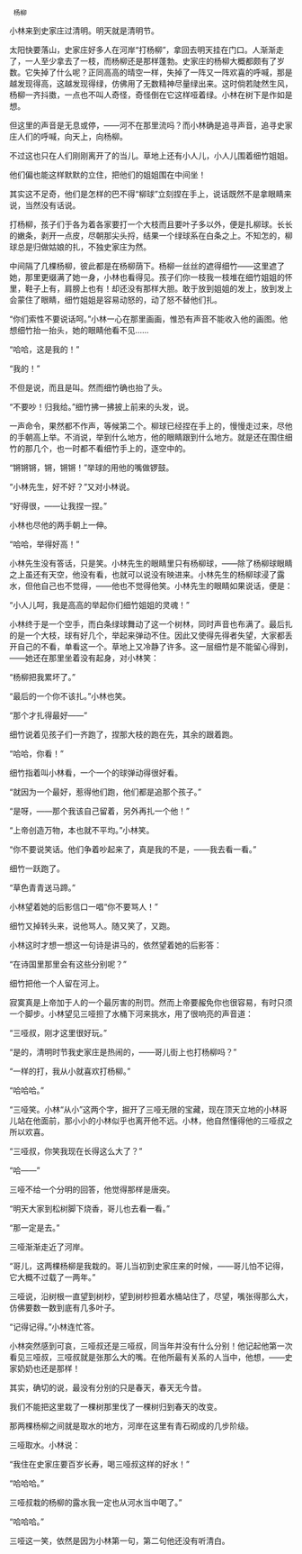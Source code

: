      杨柳 

   小林来到史家庄过清明。明天就是清明节。

   太阳快要落山，史家庄好多人在河岸“打杨柳”，拿回去明天挂在门口。人渐渐走了，一人至少拿去了一枝，而杨柳还是那样蓬勃。史家庄的杨柳大概都颇有了岁数。它失掉了什么呢？正同高高的晴空一样，失掉了一阵又一阵欢喜的呼喊，那是越发现得高，这越发现得绿，仿佛用了无数精神尽量绿出来。这时倘若陡然生风，杨柳一齐抖擞，一点也不叫人奇怪，奇怪倒在它这样哑着绿。小林在树下是作如是想。

   但这里的声音是无息或停，——河不在那里流吗？而小林确是追寻声音，追寻史家庄人们的呼喊，向天上，向杨柳。

   不过这也只在人们刚刚离开了的当儿。草地上还有小人儿，小人儿围着细竹姐姐。

   他们偏也能这样默默的立住，把他们的姐姐围在中间坐！

   其实这不足奇，他们是怎样的巴不得“柳球”立刻捏在手上，说话既然不是拿眼睛来说，当然没有话说。

   打杨柳，孩子们于各为着各家要打一个大枝而且要叶子多以外，便是扎柳球。长长的嫩条，剥开一点皮，尽朝那尖头捋，结果一个绿球系在白条之上。不知怎的，柳球总是归做姑娘的扎，不独史家庄为然。

   中间隔了几棵杨柳，彼此都是在杨柳荫下。杨柳一丝丝的遮得细竹——这里遮了她，那里更缀满了她一身，小林也看得见。孩子们你一枝我一枝堆在细竹姐姐的怀里，鞋子上有，肩膀上也有！却还没有那样大胆。敢于放到姐姐的发上，放到发上会蒙住了眼睛，细竹姐姐是容易动怒的，动了怒不替他们扎。

   “你们索性不要说话呵。”小林一心在那里画画，惟恐有声音不能收入他的画图。他想细竹抬一抬头，她的眼睛他看不见……

   “哈哈，这是我的！”

   “我的！”

   不但是说，而且是叫。然而细竹确也抬了头。

   “不要吵！归我给。”细竹拂一拂披上前来的头发，说。

   一声命令，果然都不作声，等候第二个。柳球已经捏在手上的，慢慢走过来，尽他的手朝高上举。不消说，举到什么地方，他的眼睛跟到什么地方。就是还在围住细竹的那几个，也一时都不看细竹手上的，逐空中的。

   “锵锵锵，锵，锵锵！”举球的用他的嘴做锣鼓。

   “小林先生，好不好？”又对小林说。

   “好得很，——让我捏一捏。”

   小林也尽他的两手朝上一伸。

   “哈哈，举得好高！”

   小林先生没有答话，只是笑。小林先生的眼睛里只有杨柳球，——除了杨柳球眼睛之上虽还有天空，他没有看，也就可以说没有映进来。小林先生的杨柳球浸了露水，但他自己也不觉得，——他也不觉得他笑。小林先生的眼睛如果说话，便是：

   “小人儿呵，我是高高的举起你们细竹姐姐的灵魂！”

   小林终于是一个空手，而白条绿球舞动了这一个树林，同时声音也布满了。最后扎的是一个大枝，球有好几个，举起来弹动不住。因此又使得先得者失望，大家都丢开自己的不看，单看这一个。草地上又冷静了许多。这一层细竹是不能留心得到，——她还在那里坐着没有起身，对小林笑：

   “杨柳把我累坏了。”

   “最后的一个你不该扎。”小林也笑。

   “那个才扎得最好——”

   细竹说着见孩子们一齐跑了，捏那大枝的跑在先，其余的跟着跑。

   “哈哈，你看！”

   细竹指着叫小林看，一个一个的球弹动得很好看。

   “就因为一个最好，惹得他们跑，他们都是追那个孩子。”

   “是呀，——那个我该自己留着，另外再扎一个他！”

   “上帝创造万物，本也就不平均。”小林笑。

   “你不要说笑话。他们争着吵起来了，真是我的不是，——我去看一看。”

   细竹一跃跑了。

   “草色青青送马蹄。”

   小林望着她的后影信口一唱“你不要骂人！”

   细竹又掉转头来，说他骂人。随又笑了，又跑。

   小林这时才想一想这一句诗是讲马的，依然望着她的后影答：

   “在诗国里那里会有这些分别呢？”

   细竹把他一个人留在河上。

   寂寞真是上帝加于人的一个最厉害的刑罚。然而上帝要赧免你也很容易，有时只须一个脚步。小林望见三哑担了水桶下河来挑水，用了很响亮的声音道：

   “三哑叔，刚才这里很好玩。”

   “是的，清明时节我史家庄是热闹的，——哥儿街上也打杨柳吗？”

   “一样的打，我从小就喜欢打杨柳。”

   “哈哈哈。”

   “三哑笑。小林“从小”这两个字，掘开了三哑无限的宝藏，现在顶天立地的小林哥儿站在他面前，那小小的小林似乎也离开他不远。小林，他自然懂得他的三哑叔之所以欢喜。

   “三哑叔，你笑我现在长得这么大了？”

   “哈——”

   三哑不给一个分明的回答，他觉得那样是唐突。

   “明天大家到松树脚下烧香，哥儿也去看一看。”

   “那一定是去。”

   三哑渐渐走近了河岸。

   “哥儿，这两棵杨柳是我栽的。哥儿当初到史家庄来的时候，——哥儿怕不记得，它大概不过载了一两年。”

   三哑说，沿树根一直望到树杪，望到树杪担着水桶站住了，尽望，嘴张得那么大，仿佛要数一数到底有几多叶子。

   “记得记得。”小林连忙答。

   小林突然感到可哀，三哑叔还是三哑叔，同当年并没有什么分别！他记起他第一次看见三哑叔，三哑叔就是张那么大的嘴。在他所最有关系的人当中，他想，——史家奶奶也还是那样！

   其实，确切的说，最没有分别的只是春天，春天无今昔。

   我们不能把这里栽了一棵树那里伐了一棵树归到春天的改变。

   那两棵杨柳之间就是取水的地方，河岸在这里有青石砌成的几步阶级。

   三哑取水。小林说：

   “我住在史家庄要百岁长寿，喝三哑叔这样的好水！”

   “哈哈哈。”

   三哑叔栽的杨柳的露水我一定也从河水当中喝了。”

   “哈哈哈。”

   三哑这一笑，依然是因为小林第一句，第二句他还没有听清白。

